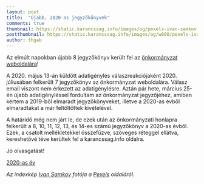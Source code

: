 ```yaml
---
layout: post
title:  "Újabb, 2020-as jegyzőkönyvek"
comments: true
thumbnail: https://static.karancssag.info/images/og/pexels-ivan-samkov-4491881.jpg
postthumbnail: https://static.karancssag.info/images/og/w800/pexels-ivan-samkov-4491881.jpg
author: thgab
---
```


Az elmúlt napokban újabb 8 jegyzőkönyv került fel az [önkormányzat weboldalára](https://karancssag.asp.lgov.hu/kepviselotestuleti-jegyzokonyvek)!
<!--more-->

A 2020. május 13-án küldött adatigénylés válaszreakciójaként 2020. júliusában felkerült 7 jegyzőkönyv az
önkormányzat weboldalára. Válasz email viszont nem érkezett az adatigénylésre.
Aztán pár hete, március 25-én újabb adatigényléssel fordultam az önkormányzat jegyzőjéhez, amiben
kértem a 2019-ből elmaradt jegyzőkönyveket, illetve a 2020-as évből elmaradtakat a már feltöltöttek kivételével.

A határidő még nem járt le, de ezek után az önkormányzati honlapra felkerült a 8, 10, 11, 12, 13, és 14-es számú jegyzőkönyv a 2020-as évből.
Ezek, a csatolt mellékletekkel összefűzve, szöveges réteggel ellátva, kereshetővé téve kerültek fel 
a karancssag.info oldalra.

Jó olvasgatást!

[2020-as év][1]

_Az indexkép [Ivan Samkov](https://www.pexels.com/hu-hu/@ivan-samkov?utm_content=attributionCopyText&amp;utm_medium=referral&amp;utm_source=pexels) fotója a [Pexels](https://www.pexels.com/hu-hu/foto/fa-ferfi-epites-asztal-4491881/?utm_content=attributionCopyText&amp;utm_medium=referral&amp;utm_source=pexels) oldaláról._

[1]:/download/jegyzokonyvek/2020/
